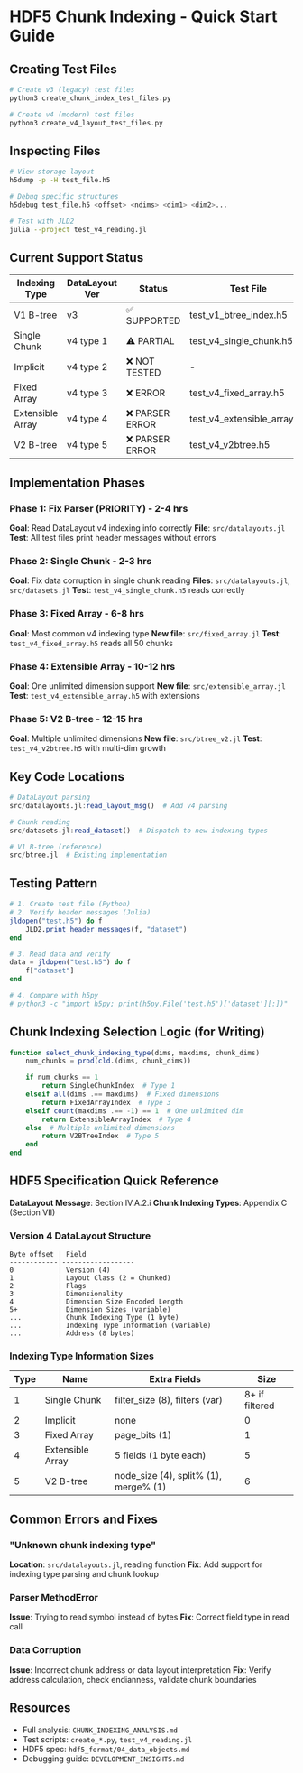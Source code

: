 # HDF5 Chunk Indexing - Quick Start Guide

## Creating Test Files

```bash
# Create v3 (legacy) test files
python3 create_chunk_index_test_files.py

# Create v4 (modern) test files
python3 create_v4_layout_test_files.py
```

## Inspecting Files

```bash
# View storage layout
h5dump -p -H test_file.h5

# Debug specific structures
h5debug test_file.h5 <offset> <ndims> <dim1> <dim2>...

# Test with JLD2
julia --project test_v4_reading.jl
```

## Current Support Status

| Indexing Type | DataLayout Ver | Status | Test File |
|---------------|----------------|--------|-----------|
| V1 B-tree | v3 | ✅ SUPPORTED | test_v1_btree_index.h5 |
| Single Chunk | v4 type 1 | ⚠️ PARTIAL | test_v4_single_chunk.h5 |
| Implicit | v4 type 2 | ❌ NOT TESTED | - |
| Fixed Array | v4 type 3 | ❌ ERROR | test_v4_fixed_array.h5 |
| Extensible Array | v4 type 4 | ❌ PARSER ERROR | test_v4_extensible_array.h5 |
| V2 B-tree | v4 type 5 | ❌ PARSER ERROR | test_v4_v2btree.h5 |

## Implementation Phases

### Phase 1: Fix Parser (PRIORITY) - 2-4 hrs
**Goal**: Read DataLayout v4 indexing info correctly
**File**: `src/datalayouts.jl`
**Test**: All test files print header messages without errors

### Phase 2: Single Chunk - 2-3 hrs
**Goal**: Fix data corruption in single chunk reading
**Files**: `src/datalayouts.jl`, `src/datasets.jl`
**Test**: `test_v4_single_chunk.h5` reads correctly

### Phase 3: Fixed Array - 6-8 hrs
**Goal**: Most common v4 indexing type
**New file**: `src/fixed_array.jl`
**Test**: `test_v4_fixed_array.h5` reads all 50 chunks

### Phase 4: Extensible Array - 10-12 hrs
**Goal**: One unlimited dimension support
**New file**: `src/extensible_array.jl`
**Test**: `test_v4_extensible_array.h5` with extensions

### Phase 5: V2 B-tree - 12-15 hrs
**Goal**: Multiple unlimited dimensions
**New file**: `src/btree_v2.jl`
**Test**: `test_v4_v2btree.h5` with multi-dim growth

## Key Code Locations

```julia
# DataLayout parsing
src/datalayouts.jl:read_layout_msg()  # Add v4 parsing

# Chunk reading
src/datasets.jl:read_dataset()  # Dispatch to new indexing types

# V1 B-tree (reference)
src/btree.jl  # Existing implementation
```

## Testing Pattern

```julia
# 1. Create test file (Python)
# 2. Verify header messages (Julia)
jldopen("test.h5") do f
    JLD2.print_header_messages(f, "dataset")
end

# 3. Read data and verify
data = jldopen("test.h5") do f
    f["dataset"]
end

# 4. Compare with h5py
# python3 -c "import h5py; print(h5py.File('test.h5')['dataset'][:])"
```

## Chunk Indexing Selection Logic (for Writing)

```julia
function select_chunk_indexing_type(dims, maxdims, chunk_dims)
    num_chunks = prod(cld.(dims, chunk_dims))

    if num_chunks == 1
        return SingleChunkIndex  # Type 1
    elseif all(dims .== maxdims)  # Fixed dimensions
        return FixedArrayIndex  # Type 3
    elseif count(maxdims .== -1) == 1  # One unlimited dim
        return ExtensibleArrayIndex  # Type 4
    else  # Multiple unlimited dimensions
        return V2BTreeIndex  # Type 5
    end
end
```

## HDF5 Specification Quick Reference

**DataLayout Message**: Section IV.A.2.i
**Chunk Indexing Types**: Appendix C (Section VII)

### Version 4 DataLayout Structure

```
Byte offset | Field
------------|------------------
0           | Version (4)
1           | Layout Class (2 = Chunked)
2           | Flags
3           | Dimensionality
4           | Dimension Size Encoded Length
5+          | Dimension Sizes (variable)
...         | Chunk Indexing Type (1 byte)
...         | Indexing Type Information (variable)
...         | Address (8 bytes)
```

### Indexing Type Information Sizes

| Type | Name | Extra Fields | Size |
|------|------|--------------|------|
| 1 | Single Chunk | filter_size (8), filters (var) | 8+ if filtered |
| 2 | Implicit | none | 0 |
| 3 | Fixed Array | page_bits (1) | 1 |
| 4 | Extensible Array | 5 fields (1 byte each) | 5 |
| 5 | V2 B-tree | node_size (4), split% (1), merge% (1) | 6 |

## Common Errors and Fixes

### "Unknown chunk indexing type"
**Location**: `src/datalayouts.jl`, reading function
**Fix**: Add support for indexing type parsing and chunk lookup

### Parser MethodError
**Issue**: Trying to read symbol instead of bytes
**Fix**: Correct field type in read call

### Data Corruption
**Issue**: Incorrect chunk address or data layout interpretation
**Fix**: Verify address calculation, check endianness, validate chunk boundaries

## Resources

- Full analysis: `CHUNK_INDEXING_ANALYSIS.md`
- Test scripts: `create_*.py`, `test_v4_reading.jl`
- HDF5 spec: `hdf5_format/04_data_objects.md`
- Debugging guide: `DEVELOPMENT_INSIGHTS.md`
